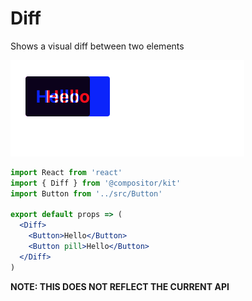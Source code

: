 
# Diff

Shows a visual diff between two elements

![](images/diff.png)

```jsx
import React from 'react'
import { Diff } from '@compositor/kit'
import Button from '../src/Button'

export default props => (
  <Diff>
    <Button>Hello</Button>
    <Button pill>Hello</Button>
  </Diff>
)
```

**NOTE: THIS DOES NOT REFLECT THE CURRENT API**
